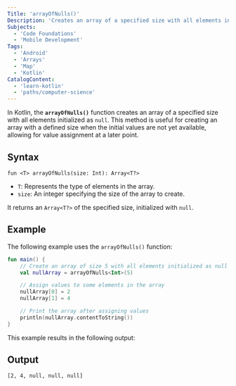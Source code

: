 ```yaml
---
Title: 'arrayOfNulls()'
Description: 'Creates an array of a specified size with all elements initialized as null.'
Subjects:
  - 'Code Foundations'
  - 'Mobile Development'
Tags:
  - 'Android'
  - 'Arrays'
  - 'Map'
  - 'Kotlin'
CatalogContent:
  - 'learn-kotlin'
  - 'paths/computer-science'
---
```


In Kotlin, the **`arrayOfNulls()`** function creates an array of a specified size with all elements initialized as `null`. This method is useful for creating an array with a defined size when the initial values are not yet available, allowing for value assignment at a later point.

## Syntax

```pseudo
fun <T> arrayOfNulls(size: Int): Array<T?>
```

- `T`: Represents the type of elements in the array.
- `size`: An integer specifying the size of the array to create.

It returns an `Array<T?>` of the specified size, initialized with `null`.

## Example

The following example uses the `arrayOfNulls()` function:

```kotlin
fun main() {
    // Create an array of size 5 with all elements initialized as null
    val nullArray = arrayOfNulls<Int>(5)

    // Assign values to some elements in the array
    nullArray[0] = 2
    nullArray[1] = 4

    // Print the array after assigning values
    println(nullArray.contentToString())
}
```

This example results in the following output:

## Output

```shell
[2, 4, null, null, null]
```
